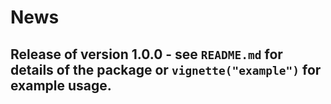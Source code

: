 # News
## Release of version 1.0.0 - see ``README.md`` for details of the package or ``vignette("example")`` for example usage.
